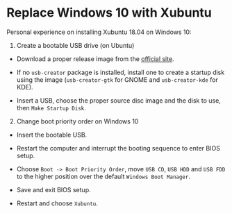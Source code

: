 # Replace Windows 10 with Xubuntu

Personal experience on installing Xubuntu 18.04 on Windows 10:

1. Create a bootable USB drive (on Ubuntu)

* Download a proper release image from the [official site](http://ftp.uni-kl.de/pub/linux/ubuntu-dvd/xubuntu/releases/18.04/release/).

* If no `usb-creator` package is installed, install one to create a startup disk using the image (`usb-creator-gtk` for GNOME and `usb-creator-kde` for KDE).

* Insert a USB, choose the proper source disc image and the disk to use, then `Make Startup Disk`.

2. Change boot priority order on Windows 10

* Insert the bootable USB.

* Restart the computer and interrupt the booting sequence to enter BIOS setup.

*  Choose `Boot -> Boot Priority Order`, move `USB CD`, `USB HDD` and `USB FDD` to the higher position over the default `Windows Boot Manager`.

* Save and exit BIOS setup.

* Restart and choose `Xubuntu`.
